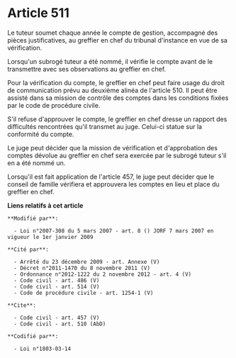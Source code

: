 # Article 511

Le tuteur soumet chaque année le compte de gestion, accompagné des pièces justificatives, au greffier en chef du tribunal
d'instance en vue de sa vérification. 

Lorsqu'un subrogé tuteur a été nommé, il vérifie le compte avant de le transmettre avec ses observations au greffier en
chef. 

Pour la vérification du compte, le greffier en chef peut faire usage du droit de communication prévu au deuxième alinéa de
l'article 510. Il peut être assisté dans sa mission de contrôle des comptes dans les conditions fixées par le code de
procédure civile.

S'il refuse d'approuver le compte, le greffier en chef dresse un rapport des difficultés rencontrées qu'il transmet au juge.
Celui-ci statue sur la conformité du compte. 

Le juge peut décider que la mission de vérification et d'approbation des comptes dévolue au greffier en chef sera exercée par
le subrogé tuteur s'il en a été nommé un. 

Lorsqu'il est fait application de l'article 457, le juge peut décider que le conseil de famille vérifiera et approuvera les
comptes en lieu et place du greffier en chef.

**Liens relatifs à cet article**

	**Modifié par**:

	  - Loi n°2007-308 du 5 mars 2007 - art. 8 () JORF 7 mars 2007 en vigueur le 1er janvier 2009

	**Cité par**:

	  - Arrêté du 23 décembre 2009 - art. Annexe (V)
	  - Décret n°2011-1470 du 8 novembre 2011 (V)
	  - Ordonnance n°2012-1222 du 2 novembre 2012 - art. 4 (V)
	  - Code civil - art. 486 (V)
	  - Code civil - art. 514 (V)
	  - Code de procédure civile - art. 1254-1 (V)

	**Cite**:

	  - Code civil - art. 457 (V)
	  - Code civil - art. 510 (AbD)

	**Codifié par**:

	  - Loi n°1803-03-14
